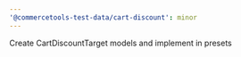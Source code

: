 ```yaml
---
'@commercetools-test-data/cart-discount': minor
---
```


Create CartDiscountTarget models and implement in presets
